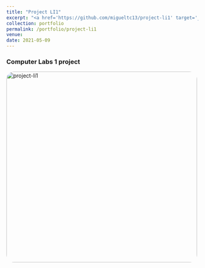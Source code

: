 ```yaml
---
title: "Project LI1"
excerpt: "<a href='https://github.com/migueltc13/project-li1' target='_blank'><img style='width:500px; border-radius: 20px;' alt='project-li1' src='https://opengraph.githubassets.com/e83097977ebfe30ca990eb5a28c09d13a7d1381a02119152ff282949cc5dbbad/migueltc13/project-li1'></a>"
collection: portfolio
permalink: /portfolio/project-li1
venue:
date: 2021-05-09
---
```


### Computer Labs 1 project

<a href='https://github.com/migueltc13/project-li1' target='_blank'><img style='width:500px; border-radius: 20px;' alt='project-li1' src='https://opengraph.githubassets.com/e83097977ebfe30ca990eb5a28c09d13a7d1381a02119152ff282949cc5dbbad/migueltc13/project-li1'></a>
